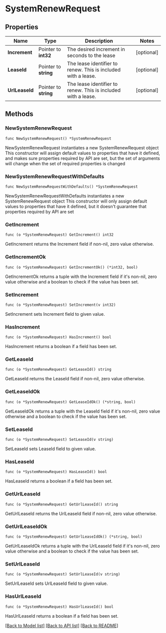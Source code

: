 # SystemRenewRequest

## Properties

Name | Type | Description | Notes
------------ | ------------- | ------------- | -------------
**Increment** | Pointer to **int32** | The desired increment in seconds to the lease | [optional] 
**LeaseId** | Pointer to **string** | The lease identifier to renew. This is included with a lease. | [optional] 
**UrlLeaseId** | Pointer to **string** | The lease identifier to renew. This is included with a lease. | [optional] 

## Methods

### NewSystemRenewRequest

`func NewSystemRenewRequest() *SystemRenewRequest`

NewSystemRenewRequest instantiates a new SystemRenewRequest object
This constructor will assign default values to properties that have it defined,
and makes sure properties required by API are set, but the set of arguments
will change when the set of required properties is changed

### NewSystemRenewRequestWithDefaults

`func NewSystemRenewRequestWithDefaults() *SystemRenewRequest`

NewSystemRenewRequestWithDefaults instantiates a new SystemRenewRequest object
This constructor will only assign default values to properties that have it defined,
but it doesn't guarantee that properties required by API are set

### GetIncrement

`func (o *SystemRenewRequest) GetIncrement() int32`

GetIncrement returns the Increment field if non-nil, zero value otherwise.

### GetIncrementOk

`func (o *SystemRenewRequest) GetIncrementOk() (*int32, bool)`

GetIncrementOk returns a tuple with the Increment field if it's non-nil, zero value otherwise
and a boolean to check if the value has been set.

### SetIncrement

`func (o *SystemRenewRequest) SetIncrement(v int32)`

SetIncrement sets Increment field to given value.

### HasIncrement

`func (o *SystemRenewRequest) HasIncrement() bool`

HasIncrement returns a boolean if a field has been set.

### GetLeaseId

`func (o *SystemRenewRequest) GetLeaseId() string`

GetLeaseId returns the LeaseId field if non-nil, zero value otherwise.

### GetLeaseIdOk

`func (o *SystemRenewRequest) GetLeaseIdOk() (*string, bool)`

GetLeaseIdOk returns a tuple with the LeaseId field if it's non-nil, zero value otherwise
and a boolean to check if the value has been set.

### SetLeaseId

`func (o *SystemRenewRequest) SetLeaseId(v string)`

SetLeaseId sets LeaseId field to given value.

### HasLeaseId

`func (o *SystemRenewRequest) HasLeaseId() bool`

HasLeaseId returns a boolean if a field has been set.

### GetUrlLeaseId

`func (o *SystemRenewRequest) GetUrlLeaseId() string`

GetUrlLeaseId returns the UrlLeaseId field if non-nil, zero value otherwise.

### GetUrlLeaseIdOk

`func (o *SystemRenewRequest) GetUrlLeaseIdOk() (*string, bool)`

GetUrlLeaseIdOk returns a tuple with the UrlLeaseId field if it's non-nil, zero value otherwise
and a boolean to check if the value has been set.

### SetUrlLeaseId

`func (o *SystemRenewRequest) SetUrlLeaseId(v string)`

SetUrlLeaseId sets UrlLeaseId field to given value.

### HasUrlLeaseId

`func (o *SystemRenewRequest) HasUrlLeaseId() bool`

HasUrlLeaseId returns a boolean if a field has been set.


[[Back to Model list]](../README.md#documentation-for-models) [[Back to API list]](../README.md#documentation-for-api-endpoints) [[Back to README]](../README.md)


